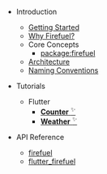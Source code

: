 - Introduction

  - [Getting Started](gettingstarted.md)
  - [Why Firefuel?](whyfirefuel.md)
  - Core Concepts
    - [package:firefuel](coreconcepts.md)
  - [Architecture](architecture.md)
  - [Naming Conventions](firefuelnamingconventions.md)

- Tutorials

  - Flutter
    - [**Counter** <sup>✨</sup>](fluttercountertutorial.md)
    - [**Weather** <sup>✨</sup>](flutterweathertutorial.md)

- API Reference
  - [firefuel](https://pub.dev/documentation/firefuel/latest/firefuel/firefuel.html)
  - [flutter_firefuel](https://pub.dev/documentation/flutter_firefuel/latest/flutter_firefuel/flutter_firefuel-library.html)
